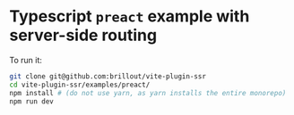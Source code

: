 # Typescript `preact` example with server-side routing

To run it:

```bash
git clone git@github.com:brillout/vite-plugin-ssr
cd vite-plugin-ssr/examples/preact/
npm install # (do not use yarn, as yarn installs the entire monorepo)
npm run dev
```